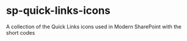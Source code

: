 # sp-quick-links-icons
A collection of the Quick Links icons used in Modern SharePoint with the short codes
